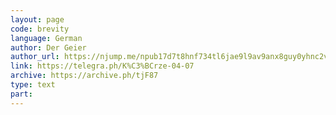 ```yaml
---
layout: page
code: brevity
language: German
author: Der Geier
author_url: https://njump.me/npub17d7t8hnf734tl6jae9l9av9anx8guy0yhnc2vd9w22vgcvrazs8qjtsnpu
link: https://telegra.ph/K%C3%BCrze-04-07
archive: https://archive.ph/tjF87
type: text
part: 
---
```

